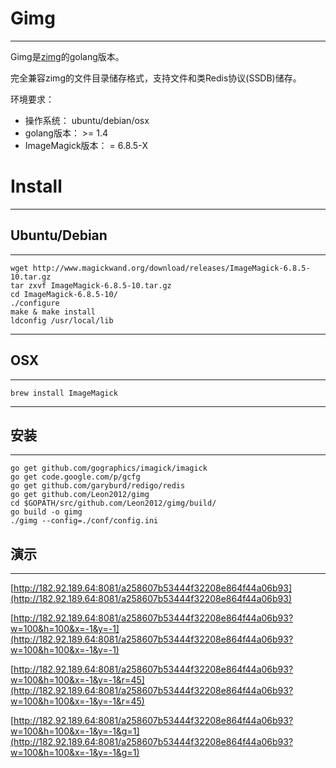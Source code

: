 # Gimg

- - - 
Gimg是[zimg](https://github.com/buaazp/zimg)的golang版本。

完全兼容zimg的文件目录储存格式，支持文件和类Redis协议(SSDB)储存。

环境要求：

* 操作系统： ubuntu/debian/osx
* golang版本： >= 1.4
* ImageMagick版本： = 6.8.5-X



# Install

- - -
## Ubuntu/Debian

- - - 
	wget http://www.magickwand.org/download/releases/ImageMagick-6.8.5-10.tar.gz
	tar zxvf ImageMagick-6.8.5-10.tar.gz
	cd ImageMagick-6.8.5-10/
	./configure
	make & make install
	ldconfig /usr/local/lib
- - -
## OSX

- - -
	brew install ImageMagick
	
- - -
## 安装
- - -
	go get github.com/gographics/imagick/imagick
	go get code.google.com/p/gcfg
	go get github.com/garyburd/redigo/redis
	go get github.com/Leon2012/gimg
	cd $GOPATH/src/github.com/Leon2012/gimg/build/
	go build -o gimg
	./gimg --config=./conf/config.ini
	
	
## 演示
- - -
[http://182.92.189.64:8081/a258607b53444f32208e864f44a06b93](http://182.92.189.64:8081/a258607b53444f32208e864f44a06b93)

[http://182.92.189.64:8081/a258607b53444f32208e864f44a06b93?w=100&h=100&x=-1&y=-1](http://182.92.189.64:8081/a258607b53444f32208e864f44a06b93?w=100&h=100&x=-1&y=-1)

[http://182.92.189.64:8081/a258607b53444f32208e864f44a06b93?w=100&h=100&x=-1&y=-1&r=45](http://182.92.189.64:8081/a258607b53444f32208e864f44a06b93?w=100&h=100&x=-1&y=-1&r=45)

[http://182.92.189.64:8081/a258607b53444f32208e864f44a06b93?w=100&h=100&x=-1&y=-1&g=1](http://182.92.189.64:8081/a258607b53444f32208e864f44a06b93?w=100&h=100&x=-1&y=-1&g=1)

	
	
	

	
	



